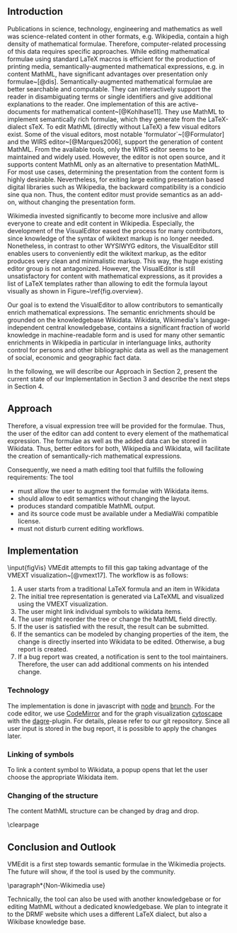 ## Introduction

Publications in science, technology, engineering and mathematics as well was science-related content in other formats, e.g. Wikipedia, contain a high density of mathematical formulae.
Therefore, computer-related processing of this data requires specific approaches.
While editing mathematical formulae using standard LaTeX macros is efficient for the production of printing media, semantically-augmented mathematical expressions, e.g. in content MathML, have significant advantages over presentation only formulae~[@dis].
Semantically-augmented mathematical formulae are better searchable and computable.
They can interactively support the reader in disambiguating terms or single identifiers and give additional explanations to the reader.
One implementation of this are active-documents for mathematical content~[@Kohlhase11].
They use MathML to implement semantically rich formulae, which they generate from the LaTeX-dialect sTeX.
To edit MathML (directly without LaTeX) a few visual editors exist.
Some of the visual editors, most notable 'formulator`~[@Formulator] and the WIRS editor~[@Marques2006], support the generation of content MathML.
From the available tools, only the WIRS editor seems to be maintained and widely used.
However, the editor is not open source, and it supports content MathML only as an alternative to presentation MathML.
For most use cases, determining the presentation from the content form is highly desirable.
Nevertheless, for exiting large exiting presentation based digital libraries such as Wikipedia, the backward compatibility is a condicio sine qua non.
Thus, the content editor must provide semantics as an add-on, without changing the presentation form.


Wikimedia invested significantly to become more inclusive and allow everyone to create and edit content in Wikipedia.
Especially, the development of the VisualEditor eased the process for many contributors, since knowledge of the syntax of wikitext markup is no longer needed.
Nonetheless, in contrast to other WYSIWYG editors, the VisualEditor still enables users to  conveniently edit the wikitext markup, as the editor produces very clean and minimalistic markup.
This way, the huge existing editor group is not antagonized.
However, the VisualEditor is still unsatisfactory for content with mathematical expressions, as it provides a list of LaTeX templates rather than allowing to edit the formula layout visually as shown in Figure~\ref{fig.overview}.

Our goal is to extend the VisualEditor to allow contributors to semantically enrich mathematical expressions.
The semantic enrichments should be grounded on the knowledgebase Wikidata.
Wikidata, Wikimedia's language-independent central knowledgebase, contains a significant fraction of world knowledge in machine-readable form and is used for many other semantic enrichments in Wikipedia in particular in interlanguage links, authority control for persons and other bibliographic data as well as the management of social, economic and geographic fact data.

 
In the following, we will describe our Approach in Section 2, present the current state of our Implementation in Section 3 and describe the next steps in Section 4.

## Approach



Therefore, a visual expression tree will be provided for the formulae.
Thus, the user of the editor can add content to every element of the mathematical expression.
The formulae as well as the added data can be stored in Wikidata.
Thus, better editors for both, Wikipedia and Wikidata, will facilitate the creation of semantically-rich mathematical expressions.


Consequently, we need a math editing tool that fulfills the following requirements:
The tool

* must allow the user to augment the formulae with Wikidata items.
* should allow to edit semantics without changing the layout.
* produces standard compatible MathML output.
* and its source code must be available under a MediaWiki compatible license.
* must not disturb current editing workflows.


## Implementation
\input{figVis}
VMEdit attempts to fill this gap taking advantage of the VMEXT visualization~[@vmext17].
The workflow is as follows:

1. A user starts from a traditional LaTeX formula and an item in Wikidata
2. The initial tree representation is generated via LaTeXML and visualized using the VMEXT visualization.
3. The user might link individual symbols to wikidata items.
4. The user might reorder the tree or change the MathML field directly.
5. If the user is satisfied with the result, the result can be submitted.
6. If the semantics can be modeled by changing properties of the item, the change is directly inserted into Wikidata to be edited.
Otherwise, a bug report is created.
7. If a bug report was created, a notification is sent to the tool maintainers.
Therefore, the user can add additional comments on his intended change.

### Technology

The implementation is done in javascript with [node](https://nodejs.org) and [brunch](https://brunch.io).
For the code editor, we use [CodeMirror](http://codemirror.net/) and for the graph visualization [cytoscape](https://js.cytoscape.org/) with the [dagre](http://doi.org/10.5281/zenodo.1211727)-plugin.
For details, please refer to our git repository.
Since all user input is stored in the bug report, it is possible to apply the changes later.

### Linking of symbols
To link a content symbol to Wikidata, a popup opens that let the user choose the appropriate Wikidata item.

### Changing of the structure
The content MathML structure can be changed by drag and drop.

\clearpage
## Conclusion and Outlook

VMEdit is a first step towards semantic formulae in the Wikimedia projects.
The future will show, if the tool is used by the community.

\paragraph*{Non-Wikimedia use}

Technically, the tool can also be used with another knowledgebase or for editing MathML without a dedicated knowledgebase.
We plan to integrate it to the DRMF website which uses a different LaTeX dialect, but also a Wikibase knowledge base.
